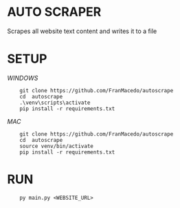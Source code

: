 # AUTO SCRAPER

Scrapes all website text content and writes it to a file

# SETUP

_WINDOWS_
```
    git clone https://github.com/FranMacedo/autoscrape
    cd  autoscrape
    .\venv\scripts\activate
    pip install -r requirements.txt
```


_MAC_
```
    git clone https://github.com/FranMacedo/autoscrape
    cd  autoscrape
    source venv/bin/activate
    pip install -r requirements.txt
```

# RUN
``` 
    py main.py <WEBSITE_URL>
```
